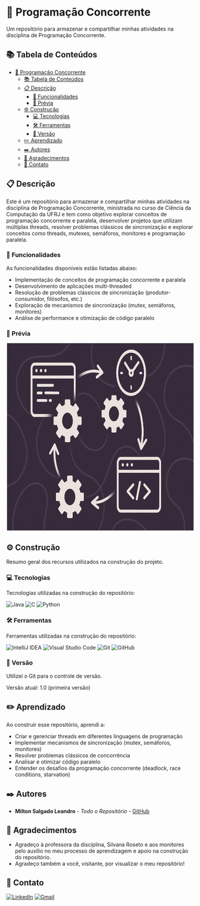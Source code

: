 # 🧵 Programação Concorrente

Um repositório para armazenar e compartilhar minhas atividades na disciplina de Programação Concorrente.

## 📚 Tabela de Conteúdos

- [🧵 Programação Concorrente](#-programação-concorrente)
  - [📚 Tabela de Conteúdos](#-tabela-de-conteúdos)
  - [📋 Descrição](#-descrição)
    - [🚀 Funcionalidades](#-funcionalidades)
    - [📸 Prévia](#-prévia)
  - [⚙️ Construção](#️-construção)
    - [💻 Tecnologias](#-tecnologias)
    - [🛠️ Ferramentas](#️-ferramentas)
    - [📌 Versão](#-versão)
  - [✏️ Aprendizado](#️-aprendizado)
  - [✒️ Autores](#️-autores)
  - [🎁 Agradecimentos](#-agradecimentos)
  - [📨 Contato](#-contato)

## 📋 Descrição

Este é um repositório para armazenar e compartilhar minhas atividades na disciplina de Programação Concorrente, ministrada no curso de Ciência da Computação da UFRJ e tem como objetivo explorar conceitos de programação concorrente e paralela, desenvolver projetos que utilizam múltiplas threads, resolver problemas clássicos de sincronização e explorar conceitos como threads, mutexes, semáforos, monitores e programação paralela.

### 🚀 Funcionalidades

As funcionalidades disponíveis estão listadas abaixo:

- Implementação de conceitos de programação concorrente e paralela
- Desenvolvimento de aplicações multi-threaded
- Resolução de problemas clássicos de sincronização (produtor-consumidor, filósofos, etc.)
- Exploração de mecanismos de sincronização (mutex, semáforos, monitores)
- Análise de performance e otimização de código paralelo

### 📸 Prévia
<div align="center">
  <img src="./imagens/programacao-concorrente-preview.png" width="500" height="500">
</div>

## ⚙️ Construção

Resumo geral dos recursos utilizados na construção do projeto.

### 💻 Tecnologias

Tecnologias utilizadas na construção do repositório:

![Java](https://img.shields.io/badge/java-%23ED8B00.svg?style=for-the-badge&logo=openjdk&logoColor=white)
![C](https://img.shields.io/badge/c-%2300599C.svg?style=for-the-badge&logo=c&logoColor=white)
![Python](https://img.shields.io/badge/python-3670A0?style=for-the-badge&logo=python&logoColor=ffdd54)

### 🛠️ Ferramentas

Ferramentas utilizadas na construção do repositório:

![IntelliJ IDEA](https://img.shields.io/badge/IntelliJIDEA-000000.svg?style=for-the-badge&logo=intellij-idea&logoColor=white)
![Visual Studio Code](https://img.shields.io/badge/Visual%20Studio%20Code-0078d4.svg?style=for-the-badge&logo=visual-studio-code&logoColor=white)
![Git](https://img.shields.io/badge/git-%23F05033.svg?style=for-the-badge&logo=git&logoColor=white)
![GitHub](https://img.shields.io/badge/github-%23121011.svg?style=for-the-badge&logo=github&logoColor=white)

### 📌 Versão

Utilizei o Git para o controle de versão.

Versão atual: 1.0 (primeira versão)

## ✏️ Aprendizado

Ao construir esse repositório, aprendi a:

- Criar e gerenciar threads em diferentes linguagens de programação
- Implementar mecanismos de sincronização (mutex, semáforos, monitores)
- Resolver problemas clássicos de concorrência
- Analisar e otimizar código paralelo
- Entender os desafios da programação concorrente (deadlock, race conditions, starvation)

## ✒️ Autores

* **Milton Salgado Leandro** - *Todo o Repositório* - [GitHub](https://github.com/milton-salgado)

## 🎁 Agradecimentos

* Agradeço à professora da disciplina, Silvana Roseto e aos monitores pelo auxílio no meu processo de aprendizagem e apoio na construção do repositório.
* Agradeço também a você, visitante, por visualizar o meu repositório!

## 📨 Contato

[![LinkedIn](https://img.shields.io/badge/linkedin-%230077B5.svg?style=for-the-badge&logo=linkedin&logoColor=white)](www.linkedin.com/in/milton-salgado-leandro)
[![Gmail](https://img.shields.io/badge/Gmail-D14836?style=for-the-badge&logo=gmail&logoColor=white)](mailto:miltonsalgadoleandro@gmail.com)